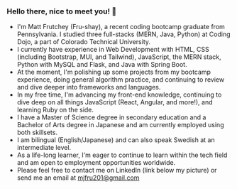 ### Hello there, nice to meet you! 👋
- I'm Matt Frutchey (Fru-shay), a recent coding bootcamp graduate from Pennsylvania. I studied three full-stacks (MERN, Java, Python) at Coding Dojo, a part of Colorado Technical University.
- I currently have experience in Web Development with HTML, CSS (including Bootstrap, MUI, and Tailwind), JavaScript, the MERN stack, Python with MySQL and Flask, and Java with Spring Boot.
- At the moment, I'm polishing up some projects from my bootcamp experience, doing general algorithm practice, and continuing to review and dive deeper into frameworks and languages.
- In my free time, I'm advancing my front-end knowledge, continuing to dive deep on all things JavaScript (React, Angular, and more!), and learning Ruby on the side.
- I have a Master of Science degree in secondary education and a Bachelor of Arts degree in Japanese and am currently employed using both skillsets.
- I am bilingual (English/Japanese) and can also speak Swedish at an intermediate level.
- As a life-long learner, I'm eager to continue to learn within the tech field and am open to employment opportunities worldwide.
- Please feel free to contact me on LinkedIn (link below my picture) or send me an email at mjfru201@gmail.com
<!--
**mjfru/mjfru** is a ✨ _special_ ✨ repository because its `README.md` (this file) appears on your GitHub profile.

Here are some ideas to get you started:

- 🔭 I’m currently working on ...
- 🌱 I’m currently learning ...
- 👯 I’m looking to collaborate on ...
- 🤔 I’m looking for help with ...
- 💬 Ask me about ...
- 📫 How to reach me: ...
- 😄 Pronouns: ...
- ⚡ Fun fact: ...
-->
